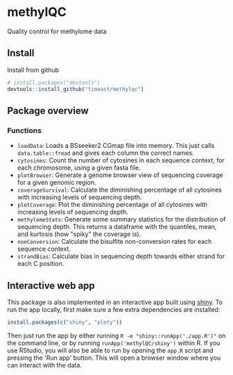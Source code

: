 # methylQC
Quality control for methylome data

## Install

Install from github

```R
# install.packages("devtools")
devtools::install_github("timoast/methylqc")
```

## Package overview

### Functions

* `loadData`: Loads a BSseeker2 CGmap file into memory. This just calls `data.table::fread` and gives each column the correct names.
* `cytosines`: Count the number of cytosines in each sequence context, for each chromosome, using a given fasta file.  
* `plotBrowser`: Generate a genome browser view of sequencing coverage for a given genomic region.  
* `coverageSurvival`: Calculate the diminishing percentage of all cytosines with increasing levels of sequencing depth.  
* `plotCoverage`: Plot the diminishing percentage of all cytosines with increasing levels of sequencing depth.  
* `methylomeStats`: Generate some summary statistics for the distribution of sequencing depth. This returns a dataframe with the quantiles, mean, and kurtosis (how "spiky" the coverage is).  
* `nonConversion`: Calculate the bisulfite non-conversion rates for each sequence context.  
* `strandBias`: Calculate bias in sequencing depth towards either strand for each C position.  


## Interactive web app  

This package is also implemented in an interactive app built using [shiny](http://shiny.rstudio.com/). To run the app locally, first make sure a few extra dependencies are installed:

```R
install.packages(c("shiny", "ploty"))
```

Then just run the app by either running `R -e "shiny::runApp('./app.R')"` on the command line, or by running `runApp('methylQC/shiny')` within R. If you use RStudio, you will also be able to run by opening the `app.R` script and pressing the 'Run app' button. This will open a browser window where you can interact with the data.
